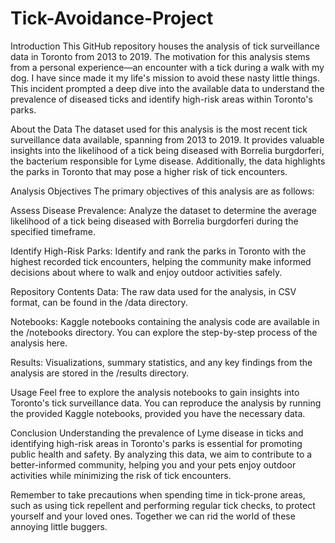 # Tick-Avoidance-Project
Introduction This GitHub repository houses the analysis of tick surveillance data in Toronto from 2013 to 2019. The motivation for this analysis stems from a personal experience—an encounter with a tick during a walk with my dog. I have since made it my life's mission to avoid these nasty little things. This incident prompted a deep dive into the available data to understand the prevalence of diseased ticks and identify high-risk areas within Toronto's parks.

About the Data The dataset used for this analysis is the most recent tick surveillance data available, spanning from 2013 to 2019. It provides valuable insights into the likelihood of a tick being diseased with Borrelia burgdorferi, the bacterium responsible for Lyme disease. Additionally, the data highlights the parks in Toronto that may pose a higher risk of tick encounters.

Analysis Objectives The primary objectives of this analysis are as follows:

Assess Disease Prevalence: Analyze the dataset to determine the average likelihood of a tick being diseased with Borrelia burgdorferi during the specified timeframe.

Identify High-Risk Parks: Identify and rank the parks in Toronto with the highest recorded tick encounters, helping the community make informed decisions about where to walk and enjoy outdoor activities safely.

Repository Contents Data: The raw data used for the analysis, in CSV format, can be found in the /data directory.

Notebooks: Kaggle notebooks containing the analysis code are available in the /notebooks directory. You can explore the step-by-step process of the analysis here.

Results: Visualizations, summary statistics, and any key findings from the analysis are stored in the /results directory.

Usage Feel free to explore the analysis notebooks to gain insights into Toronto's tick surveillance data. You can reproduce the analysis by running the provided Kaggle notebooks, provided you have the necessary data.

Conclusion Understanding the prevalence of Lyme disease in ticks and identifying high-risk areas in Toronto's parks is essential for promoting public health and safety. By analyzing this data, we aim to contribute to a better-informed community, helping you and your pets enjoy outdoor activities while minimizing the risk of tick encounters.

Remember to take precautions when spending time in tick-prone areas, such as using tick repellent and performing regular tick checks, to protect yourself and your loved ones. Together we can rid the world of these annoying little buggers.
